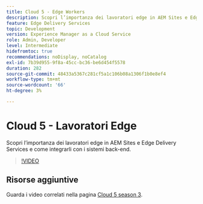```yaml
---
title: Cloud 5 - Edge Workers
description: Scopri l’importanza dei lavoratori edge in AEM Sites e Edge Delivery Services e come integrarli con i sistemi back-end.
feature: Edge Delivery Services
topic: Development
version: Experience Manager as a Cloud Service
role: Admin, Developer
level: Intermediate
hidefromtoc: true
recommendations: noDisplay, noCatalog
exl-id: 7b39d955-9f8a-45cc-bc36-be6d454f5578
duration: 282
source-git-commit: 48433a5367c281cf5a1c106b08a1306f1b0e8ef4
workflow-type: tm+mt
source-wordcount: '66'
ht-degree: 3%

---
```


# Cloud 5 - Lavoratori Edge

Scopri l’importanza dei lavoratori edge in AEM Sites e Edge Delivery Services e come integrarli con i sistemi back-end.

>[!VIDEO](https://video.tv.adobe.com/v/3448141?learn=on&captions=ita)

## Risorse aggiuntive

Guarda i video correlati nella pagina [Cloud 5 season 3](../cloud5-season-3.md).
